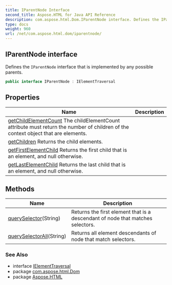 ```yaml
---
title: IParentNode Interface
second_title: Aspose.HTML for Java API Reference
description: com.aspose.html.Dom.IParentNode interface. Defines the IParentNode interface that is implemented by any possible parents
type: docs
weight: 960
url: /net/com.aspose.html.dom/iparentnode/
---
```

## IParentNode interface

Defines the `IParentNode` interface that is implemented by any possible parents.

```java
public interface IParentNode : IElementTraversal
```

## Properties

| Name | Description |
| --- | --- |
| [getChildElementCount](../../com.aspose.html.dom/iparentnode/childelementcount/) The childElementCount attribute must return the number of children of the context object that are elements. |
| [getChildren](../../com.aspose.html.dom/iparentnode/children/) Returns the child elements. |
| [getFirstElementChild](../../com.aspose.html.dom/iparentnode/firstelementchild/) Returns the first child that is an element, and null otherwise. |
| [getLastElementChild](../../com.aspose.html.dom/iparentnode/lastelementchild/) Returns the last child that is an element, and null otherwise. |

## Methods

| Name | Description |
| --- | --- |
| [querySelector](../../com.aspose.html.dom/iparentnode/queryselector/)(String) | Returns the first element that is a descendant of node that matches selectors. |
| [querySelectorAll](../../com.aspose.html.dom/iparentnode/queryselectorall/)(String) | Returns all element descendants of node that match selectors. |

### See Also

* interface [IElementTraversal](../../com.aspose.html.dom.traversal/ielementtraversal/)
* package [com.aspose.html.Dom](../../com.aspose.html.dom/)
* package [Aspose.HTML](../../)
